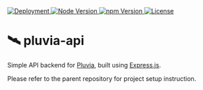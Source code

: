 <a href="https://api.pluvia.ezralazuardy.com">
  <img src="https://therealsujitk-vercel-badge.vercel.app/?app=Y04IzYmL4O" alt="Deployment">
</a>
<a href="https://nodejs.org/en/download">
    <img alt="Node Version" src="https://img.shields.io/badge/node-%3E%3D%2012-brightgreen">
</a>
<a href="https://nodejs.org/en/download">
    <img alt="npm Version" src="https://img.shields.io/badge/npm-%3E%3D%206-red">
</a>
<a href="https://github.com/ezralazuardy/pluvia-api/blob/master/LICENSE">
  <img src="https://img.shields.io/github/license/ezralazuardy/pluvia-api" alt="License">
</a>

# 🛰️ pluvia-api

Simple API backend for [Pluvia](https://github.com/ezralazuardy/pluvia),
built using [Express.js](https://expressjs.com).

Please refer to the parent repository for project setup instruction.
